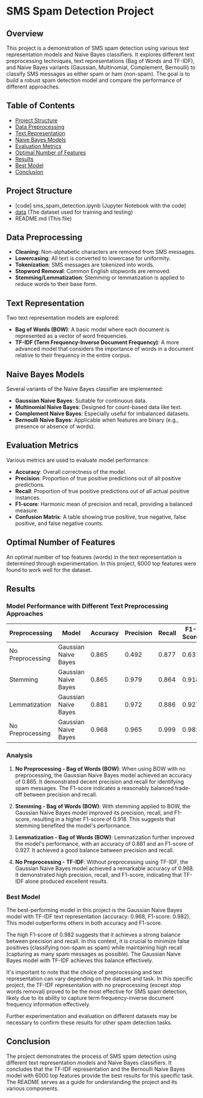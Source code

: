 # SMS Spam Detection Project

## Overview

This project is a demonstration of SMS spam detection using various text representation models and Naive Bayes classifiers. It explores different text preprocessing techniques, text representations (Bag of Words and TF-IDF), and Naive Bayes variants (Gaussian, Multinomial, Complement, Bernoulli) to classify SMS messages as either spam or ham (non-spam). The goal is to build a robust spam detection model and compare the performance of different approaches.

## Table of Contents

- [Project Structure](#project-structure)
- [Data Preprocessing](#data-preprocessing)
- [Text Representation](#text-representation)
- [Naive Bayes Models](#naive-bayes-models)
- [Evaluation Metrics](#evaluation-metrics)
- [Optimal Number of Features](#optimal-number-of-features)
- [Results](#results)
- [Best Model](#best-model)
- [Conclusion](#conclusion)

## Project Structure
- [code]
sms_spam_detection.ipynb (Jupyter Notebook with the code)
- [data](https://www.kaggle.com/datasets/uciml/sms-spam-collection-dataset) (The dataset used for training and testing)
- README.md (This file)


## Data Preprocessing

- **Cleaning**: Non-alphabetic characters are removed from SMS messages.
- **Lowercasing**: All text is converted to lowercase for uniformity.
- **Tokenization**: SMS messages are tokenized into words.
- **Stopword Removal**: Common English stopwords are removed.
- **Stemming/Lemmatization**: Stemming or lemmatization is applied to reduce words to their base form.

## Text Representation

Two text representation models are explored:

- **Bag of Words (BOW)**: A basic model where each document is represented as a vector of word frequencies.
- **TF-IDF (Term Frequency-Inverse Document Frequency)**: A more advanced model that considers the importance of words in a document relative to their frequency in the entire corpus.

## Naive Bayes Models

Several variants of the Naive Bayes classifier are implemented:

- **Gaussian Naive Bayes**: Suitable for continuous data.
- **Multinomial Naive Bayes**: Designed for count-based data like text.
- **Complement Naive Bayes**: Especially useful for imbalanced datasets.
- **Bernoulli Naive Bayes**: Applicable when features are binary (e.g., presence or absence of words).

## Evaluation Metrics

Various metrics are used to evaluate model performance:

- **Accuracy**: Overall correctness of the model.
- **Precision**: Proportion of true positive predictions out of all positive predictions.
- **Recall**: Proportion of true positive predictions out of all actual positive instances.
- **F1-score**: Harmonic mean of precision and recall, providing a balanced measure.
- **Confusion Matrix**: A table showing true positive, true negative, false positive, and false negative counts.

## Optimal Number of Features

An optimal number of top features (words) in the text representation is determined through experimentation. In this project, 6000 top features were found to work well for the dataset.

## Results

### Model Performance with Different Text Preprocessing Approaches

| Preprocessing      | Model                | Accuracy | Precision | Recall | F1-Score |
|--------------------|----------------------|----------|-----------|--------|----------|
| No Preprocessing   | Gaussian Naive Bayes | 0.865    | 0.492     | 0.877  | 0.631    |
| Stemming           | Gaussian Naive Bayes | 0.865    | 0.979     | 0.864  | 0.918    |
| Lemmatization      | Gaussian Naive Bayes | 0.881    | 0.972     | 0.886  | 0.927    |
| No Preprocessing   | Gaussian Naive Bayes | 0.968    | 0.965     | 0.999  | 0.982    |

### Analysis

1. **No Preprocessing - Bag of Words (BOW)**: When using BOW with no preprocessing, the Gaussian Naive Bayes model achieved an accuracy of 0.865. It demonstrated decent precision and recall for identifying spam messages. The F1-score indicates a reasonably balanced trade-off between precision and recall.

2. **Stemming - Bag of Words (BOW)**: With stemming applied to BOW, the Gaussian Naive Bayes model improved its precision, recall, and F1-score, resulting in a higher F1-score of 0.918. This suggests that stemming benefited the model's performance.

3. **Lemmatization - Bag of Words (BOW)**: Lemmatization further improved the model's performance, with an accuracy of 0.881 and an F1-score of 0.927. It achieved a good balance between precision and recall.

4. **No Preprocessing - TF-IDF**: Without preprocessing using TF-IDF, the Gaussian Naive Bayes model achieved a remarkable accuracy of 0.968. It demonstrated high precision, recall, and F1-score, indicating that TF-IDF alone produced excellent results.

### Best Model

The best-performing model in this project is the Gaussian Naive Bayes model with TF-IDF text representation (accuracy: 0.968, F1-score: 0.982). This model outperforms others in both accuracy and F1-score. 

The high F1-score of 0.982 suggests that it achieves a strong balance between precision and recall. In this context, it is crucial to minimize false positives (classifying non-spam as spam) while maintaining high recall (capturing as many spam messages as possible). The Gaussian Naive Bayes model with TF-IDF achieves this balance effectively.

It's important to note that the choice of preprocessing and text representation can vary depending on the dataset and task. In this specific project, the TF-IDF representation with no preprocessing (except stop words removal) proved to be the most effective for SMS spam detection, likely due to its ability to capture term frequency-inverse document frequency information effectively.

Further experimentation and evaluation on different datasets may be necessary to confirm these results for other spam detection tasks.


## Conclusion

The project demonstrates the process of SMS spam detection using different text representation models and Naive Bayes classifiers. It concludes that the TF-IDF representation and the Bernoulli Naive Bayes model with 6000 top features provide the best results for this specific task. The README serves as a guide for understanding the project and its various components.
